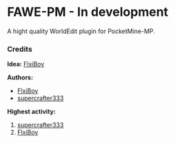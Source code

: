 # FAWE-PM - In development
A hight quality WorldEdit plugin for PocketMine-MP.


### Credits
**Idea:** [FlxiBoy](https://github.com/FlxiBoy)

**Authors:**
- [FlxiBoy](https://github.com/FlxiBoy)
- [supercrafter333](https://github.com/supercrafer333)

**Highest activity:**
1. [supercrafter333](https://github.com/supercrafter333)
2. [FlxiBoy](https://github.com/FlxiBoy)